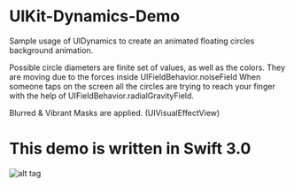 # UIKit-Dynamics-Demo
Sample usage of UIDynamics to create an animated floating circles  background animation.

Possible circle diameters are finite set of values, as well as the colors. They are moving due to the forces inside UIFieldBehavior.noiseField
When someone taps on the screen all the circles are trying to reach your finger with the help of UIFieldBehavior.radialGravityField.

Blurred & Vibrant Masks are applied. (UIVisualEffectView)

# This demo is written in Swift 3.0

![alt tag](https://github.com/stoqn4opm/UIKit-Dynamics-Demo/blob/master/UIDynamicsDemo.gif)
